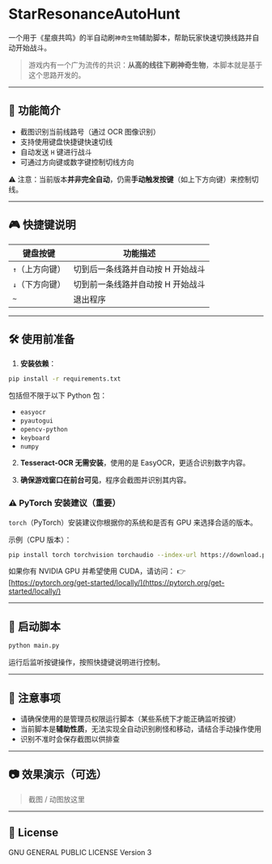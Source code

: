 # StarResonanceAutoHunt

一个用于《星痕共鸣》的半自动刷`神奇生物`辅助脚本，帮助玩家快速切换线路并自动开始战斗。

> 游戏内有一个广为流传的共识：**从高的线往下刷神奇生物**，本脚本就是基于这个思路开发的。

---

## 🔧 功能简介

- 截图识别当前线路号（通过 OCR 图像识别）
- 支持使用键盘快捷键快速切线
- 自动发送 `H` 键进行战斗
- 可通过方向键或数字键控制切线方向

⚠️ 注意：当前版本**并非完全自动**，仍需**手动触发按键**（如上下方向键）来控制切线。

---

## 🎮 快捷键说明

| 键盘按键       | 功能描述           |
|----------------|--------------------|
| `↑`（上方向键） | 切到后一条线路并自动按 H 开始战斗 |
| `↓`（下方向键） | 切到前一条线路并自动按 H 开始战斗 |
| `~`          | 退出程序           |

---

## 🛠 使用前准备

1. **安装依赖**：

```bash
pip install -r requirements.txt
````

包括但不限于以下 Python 包：

* `easyocr`
* `pyautogui`
* `opencv-python`
* `keyboard`
* `numpy`

2. **Tesseract-OCR 无需安装**，使用的是 EasyOCR，更适合识别数字内容。

3. **确保游戏窗口在前台可见**，程序会截图并识别其内容。

### ⚠️ PyTorch 安装建议（重要）

`torch`（PyTorch）安装建议你根据你的系统和是否有 GPU 来选择合适的版本。

示例（CPU 版本）：

```bash
pip install torch torchvision torchaudio --index-url https://download.pytorch.org/whl/cpu
```

如果你有 NVIDIA GPU 并希望使用 CUDA，请访问：
👉 [https://pytorch.org/get-started/locally/](https://pytorch.org/get-started/locally/)

---

## 🚀 启动脚本

```bash
python main.py
```

运行后监听按键操作，按照快捷键说明进行控制。

---

## 📌 注意事项

* 请确保使用的是管理员权限运行脚本（某些系统下才能正确监听按键）
* 当前脚本是**辅助性质**，无法实现全自动识别刷怪和移动，请结合手动操作使用
* 识别不准时会保存截图以供排查

---

## 📷 效果演示（可选）

> 截图 / 动图放这里

---

## 📄 License

GNU GENERAL PUBLIC LICENSE Version 3

